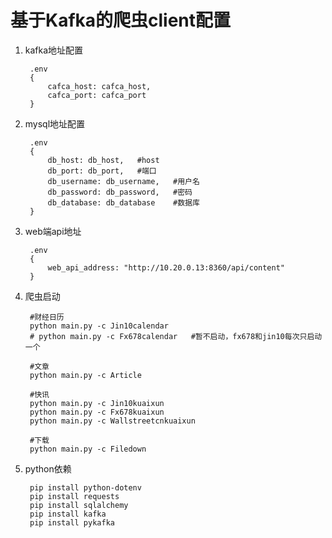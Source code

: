 # 基于Kafka的爬虫client配置
1. kafka地址配置

        .env
        {
            cafca_host: cafca_host,
            cafca_port: cafca_port
        }

2. mysql地址配置

        .env
        {
            db_host: db_host,   #host
            db_port: db_port,   #端口
            db_username: db_username,   #用户名
            db_password: db_password,   #密码
            db_database: db_database    #数据库
        }

3. web端api地址

        .env
        {
            web_api_address: "http://10.20.0.13:8360/api/content"
        }

4. 爬虫启动

        #财经日历
        python main.py -c Jin10calendar
        # python main.py -c Fx678calendar   #暂不启动，fx678和jin10每次只启动一个

        #文章
        python main.py -c Article

        #快讯
        python main.py -c Jin10kuaixun
        python main.py -c Fx678kuaixun
        python main.py -c Wallstreetcnkuaixun

        #下载
        python main.py -c Filedown

5. python依赖

        pip install python-dotenv
        pip install requests
        pip install sqlalchemy
        pip install kafka
        pip install pykafka